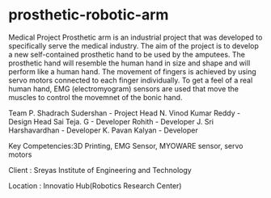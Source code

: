 # prosthetic-robotic-arm
Medical Project
Prosthetic arm is an industrial project that was developed to specifically serve the medical industry. The aim of the project is to develop a new self-contained prosthetic hand to be used by the amputees. The prosthetic hand will resemble the human hand in size and shape and will perform like a human hand. The movement of fingers is achieved by using servo motors connected to each finger individually. To get a feel of a real human hand, EMG (electromyogram) sensors are used that move the muscles to control the movemnet of the bonic hand. 

Team
P. Shadrach Sudershan - Project Head
N. Vinod Kumar Reddy - Design Head
Sai Teja. G - Developer
Rohith - Developer
J. Sri Harshavardhan - Developer
K. Pavan Kalyan - Developer

Key Competencies:3D Printing, EMG Sensor, MYOWARE sensor, servo motors

Client : Sreyas Institute of Engineering and Technology

Location : Innovatio Hub(Robotics Research Center)
